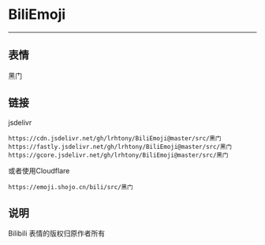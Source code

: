 # BiliEmoji
---
## 表情
黑门
## 链接
jsdelivr
```
https://cdn.jsdelivr.net/gh/lrhtony/BiliEmoji@master/src/黑门
https://fastly.jsdelivr.net/gh/lrhtony/BiliEmoji@master/src/黑门
https://gcore.jsdelivr.net/gh/lrhtony/BiliEmoji@master/src/黑门
```
或者使用Cloudflare
```
https://emoji.shojo.cn/bili/src/黑门
```
## 说明
Bilibili 表情的版权归原作者所有

